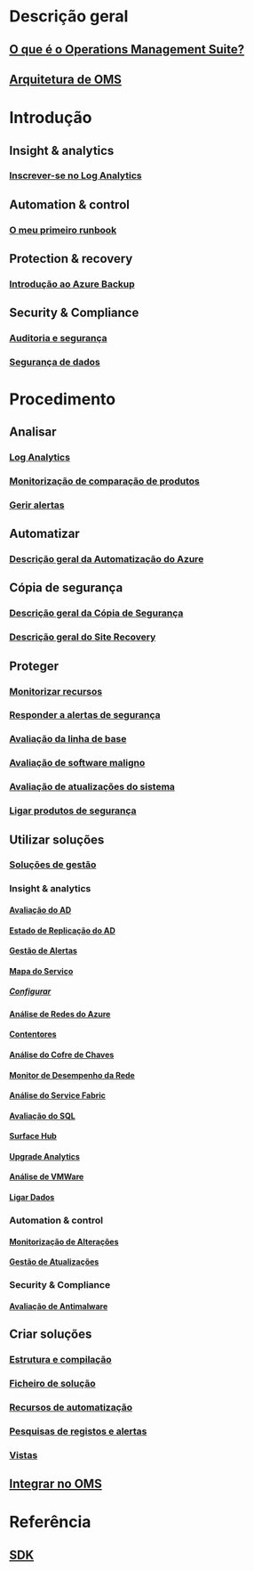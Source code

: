 # Descrição geral
## [O que é o Operations Management Suite?](operations-management-suite-overview.md)
## [Arquitetura de OMS](operations-management-suite-architecture.md)

# Introdução
## Insight & analytics
### [Inscrever-se no Log Analytics](../log-analytics/log-analytics-get-started.md?toc=%2fazure%2foperations-management-suite%2ftoc.json)
## Automation & control
### [O meu primeiro runbook](../automation/automation-first-runbook-graphical.md?toc=%2fazure%2foperations-management-suite%2ftoc.json)
## Protection & recovery
### [Introdução ao Azure Backup](../backup/backup-introduction-to-azure-backup.md?toc=%2fazure%2foperations-management-suite%2ftoc.json)
## Security & Compliance
### [Auditoria e segurança](oms-security-getting-started.md)
### [Segurança de dados](oms-security-data-security.md)

# Procedimento

## Analisar
### [Log Analytics](../log-analytics/log-analytics-overview.md?toc=%2fazure%2foperations-management-suite%2ftoc.json)
### [Monitorização de comparação de produtos](operations-management-suite-monitoring-product-comparison.md)
### [Gerir alertas](operations-management-suite-monitoring-alerts.md)
## Automatizar
### [Descrição geral da Automatização do Azure](../automation/automation-intro.md?toc=%2fazure%2foperations-management-suite%2ftoc.json)

## Cópia de segurança
### [Descrição geral da Cópia de Segurança](../backup/backup-introduction-to-azure-backup.md?toc=%2fazure%2foperations-management-suite%2ftoc.json)
### [Descrição geral do Site Recovery](../site-recovery/site-recovery-overview.md?toc=%2fazure%2foperations-management-suite%2ftoc.json)

## Proteger
### [Monitorizar recursos](oms-security-monitoring-resources.md)
### [Responder a alertas de segurança](oms-security-responding-alerts.md)
### [Avaliação da linha de base](oms-security-baseline.md)
### [Avaliação de software maligno](../log-analytics/log-analytics-malware.md?toc=%2fazure%2foperations-management-suite%2ftoc.json)
### [Avaliação de atualizações do sistema](../log-analytics/log-analytics-system-update.md?toc=%2fazure%2foperations-management-suite%2ftoc.json)
### [Ligar produtos de segurança](oms-security-connect-products.md)

## Utilizar soluções
### [Soluções de gestão](operations-management-suite-solutions.md)
### Insight & analytics
#### [Avaliação do AD](../log-analytics/log-analytics-ad-assessment.md?toc=%2fazure%2foperations-management-suite%2ftoc.json)
#### [Estado de Replicação do AD](../log-analytics/log-analytics-ad-replication-status.md?toc=%2fazure%2foperations-management-suite%2ftoc.json)
#### [Gestão de Alertas](../log-analytics/log-analytics-solution-alert-management.md?toc=%2fazure%2foperations-management-suite%2ftoc.json)
#### [Mapa do Serviço](operations-management-suite-service-map.md)
##### [Configurar](operations-management-suite-service-map-configure.md)
#### [Análise de Redes do Azure](../log-analytics/log-analytics-azure-networking-analytics.md?toc=%2fazure%2foperations-management-suite%2ftoc.json)
#### [Contentores](../log-analytics/log-analytics-containers.md?toc=%2fazure%2foperations-management-suite%2ftoc.json)
#### [Análise do Cofre de Chaves](../log-analytics/log-analytics-azure-key-vault.md?toc=%2fazure%2foperations-management-suite%2ftoc.json)
#### [Monitor de Desempenho da Rede](../log-analytics/log-analytics-network-performance-monitor.md?toc=%2fazure%2foperations-management-suite%2ftoc.json)
#### [Análise do Service Fabric](../log-analytics/log-analytics-service-fabric.md?toc=%2fazure%2foperations-management-suite%2ftoc.json)
#### [Avaliação do SQL](../log-analytics/log-analytics-sql-assessment.md?toc=%2fazure%2foperations-management-suite%2ftoc.json)
#### [Surface Hub](../log-analytics/log-analytics-surface-hubs.md?toc=%2fazure%2foperations-management-suite%2ftoc.json)
#### [Upgrade Analytics](https://technet.microsoft.com/itpro/windows/deploy/manage-windows-upgrades-with-upgrade-analytics?f=255&MSPPError=-2147217396)
#### [Análise de VMWare](../log-analytics/log-analytics-vmware.md?toc=%2fazure%2foperations-management-suite%2ftoc.json)
#### [Ligar Dados](../log-analytics/log-analytics-wire-data.md?toc=%2fazure%2foperations-management-suite%2ftoc.json)
### Automation & control
#### [Monitorização de Alterações](../log-analytics/log-analytics-change-tracking.md?toc=%2fazure%2foperations-management-suite%2ftoc.json)
#### [Gestão de Atualizações](oms-solution-update-management.md)
### Security & Compliance
#### [Avaliação de Antimalware](../log-analytics/log-analytics-malware.md?toc=%2fazure%2foperations-management-suite%2ftoc.json)

## Criar soluções
### [Estrutura e compilação](operations-management-suite-solutions-creating.md)
### [Ficheiro de solução](operations-management-suite-solutions-solution-file.md)
### [Recursos de automatização](operations-management-suite-solutions-resources-automation.md)
### [Pesquisas de registos e alertas](operations-management-suite-solutions-resources-searches-alerts.md)
### [Vistas](operations-management-suite-solutions-resources-views.md)

## [Integrar no OMS](operations-management-suite-integration.md)

# Referência
## [SDK](operations-management-suite-sdk.md)

